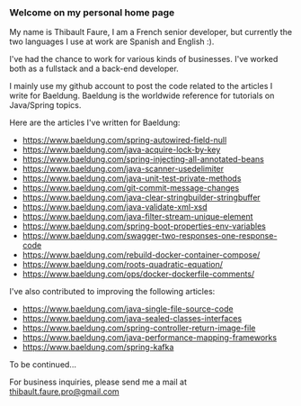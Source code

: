 ### Welcome on my personal home page

My name is Thibault Faure, I am a French senior developer, but currently the two languages I use at work are Spanish and English :).

I've had the chance to work for various kinds of businesses. I've worked both as a fullstack and a back-end developer.

I mainly use my github account to post the code related to the articles I write for Baeldung. Baeldung is the worldwide reference for tutorials on Java/Spring topics.

Here are the articles I've written for Baeldung:
- https://www.baeldung.com/spring-autowired-field-null
- https://www.baeldung.com/java-acquire-lock-by-key
- https://www.baeldung.com/spring-injecting-all-annotated-beans
- https://www.baeldung.com/java-scanner-usedelimiter
- https://www.baeldung.com/java-unit-test-private-methods
- https://www.baeldung.com/git-commit-message-changes
- https://www.baeldung.com/java-clear-stringbuilder-stringbuffer
- https://www.baeldung.com/java-validate-xml-xsd
- https://www.baeldung.com/java-filter-stream-unique-element
- https://www.baeldung.com/spring-boot-properties-env-variables
- https://www.baeldung.com/swagger-two-responses-one-response-code
- https://www.baeldung.com/rebuild-docker-container-compose/
- https://www.baeldung.com/roots-quadratic-equation/
- https://www.baeldung.com/ops/docker-dockerfile-comments/

I've also contributed to improving the following articles:
- https://www.baeldung.com/java-single-file-source-code
- https://www.baeldung.com/java-sealed-classes-interfaces
- https://www.baeldung.com/spring-controller-return-image-file
- https://www.baeldung.com/java-performance-mapping-frameworks
- https://www.baeldung.com/spring-kafka

To be continued...

For business inquiries, please send me a mail at thibault.faure.pro@gmail.com

<!--
**thibaultfaure/thibaultfaure** is a ✨ _special_ ✨ repository because its `README.md` (this file) appears on your GitHub profile.

Here are some ideas to get you started:

- 🔭 I’m currently working on ...
- 🌱 I’m currently learning ...
- 👯 I’m looking to collaborate on ...
- 🤔 I’m looking for help with ...
- 💬 Ask me about ...
- 📫 How to reach me: ...
- 😄 Pronouns: ...
- ⚡ Fun fact: ...
-->
